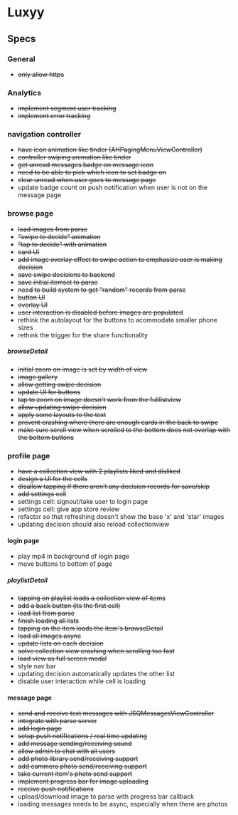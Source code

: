 # Luxyy 

## Specs

### General
- ~~only allow https~~

### Analytics
- ~~implement segment user tracking~~
- ~~implement error tracking~~

### navigation controller
- ~~have icon animation like tinder (AHPagingMenuViewController)~~
- ~~controller swiping animation like tinder~~
- ~~get unread messages badge on message icon~~
- ~~need to be able to pick which icon to set badge on~~
- ~~clear unread when user goes to message page~~
- update badge count on push notification when user is not on the message page

### browse page
- ~~load images from parse~~
- ~~"swipe to decide" animation~~
- ~~"tap to decide" with animation~~
- ~~card UI~~
- ~~add image overlay effect to swipe action to emphasize user is making decision~~
- ~~save swipe decisions to backend~~
- ~~save initial itemset to parse~~
- ~~need to build system to get "random" records from parse~~
- ~~button UI~~
- ~~overlay UI~~
- ~~user interaction is disabled before images are populated~~
- rethink the autolayout for the buttons to acommodate smaller phone sizes
- rethink the trigger for the share functionality

##### browseDetail
- ~~initial zoom on image is set by width of view~~
- ~~image gallery~~
- ~~allow getting swipe decision~~
- ~~update UI for buttons~~
- ~~tap to zoom on image doesn't work from the fulllistview~~
- ~~allow updating swipe decision~~
- ~~apply some layouts to the text~~
- ~~prevent crashing where there are enough cards in the back to swipe~~
- ~~make sure scroll view when scrolled to the bottom does not overlap with the bottom buttons~~

### profile page
- ~~have a collection view with 2 playlists liked and disliked~~
- ~~design a UI for the cells~~
- ~~disallow tapping if there aren't any decision records for save/skip~~
- ~~add settings cell~~ 
- settings cell: signout/take user to login page
- settings cell: give app store review
- refactor so that refreshing doesn't show the base 'x' and 'star' images
- updating decision should also reload collectionview 

#### login page
- play mp4 in background of login page
- move buttons to bottom of page

##### playlistDetail
- ~~tapping on playlist loads a collection view of items~~
- ~~add a back button (its the first cell)~~
- ~~load list from parse~~
- ~~finish loading all lists~~
- ~~tapping on the item loads the item's browseDetail~~
- ~~load all images async~~
- ~~update lists on each decision~~
- ~~solve collection view crashing when scrolling too fast~~
- ~~load view as full screen modal~~
- style nav bar
- updating decision automatically updates the other list
- disable user interaction while cell is loading

#### message page
- ~~send and receive text messages with JSQMessagesViewController~~
- ~~integrate with parse server~~
- ~~add login page~~
- ~~setup push notifications / real time updating~~
- ~~add message sending/receiving sound~~
- ~~allow admin to chat with all users~~
- ~~add photo library send/receiving support~~
- ~~add cammera photo send/receiving support~~
- ~~take current item's photo send support~~
- ~~implement progress bar for image uploading~~
- ~~receive push notifications~~
- upload/download image to parse with progress bar callback
- loading messages needs to be async, especially when there are photos